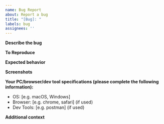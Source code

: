 ```yaml
---
name: Bug Report
about: Report a bug
title: "[Bug]: "
labels: bug
assignees: ''
---
```


**Describe the bug**
<!-- A clear and concise description of what the bug is. -->

**To Reproduce**
<!-- Steps to reproduce the behavior:
1. Go to '...'
2. Click on '....'
3. See error -->

**Expected behavior**
<!-- A clear and concise description of what you expected to happen. -->

**Screenshots**
<!-- If applicable, add screenshots to help explain your problem. -->
<!-- Error generated, and possible data received. -->

**Your PC/browser/dev tool specifications (please complete the following information):**
 - OS: [e.g. macOS, Windows]
 - Browser: [e.g. chrome, safari] (if used)
 - Dev Tools: [e.g. postman] (if used)

**Additional context**
<!-- Add any other context about the problem here. -->
